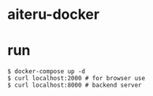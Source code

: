 # aiteru-docker

# run

```
$ docker-compose up -d
$ curl localhost:2000 # for browser use
$ curl localhost:8000 # backend server
```
